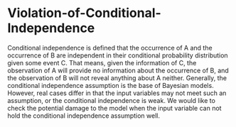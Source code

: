 # Violation-of-Conditional-Independence

Conditional independence is defined that the occurrence of A and the occurrence of B are independent in their conditional probability distribution given some event C. That means, given the information of C, the observation of A will provide no information about the occurrence of B, and the observation of B will not reveal anything about A neither.
Generally, the conditional independence assumption is the base of Bayesian models. However, real cases differ in that the input variables may not meet such an assumption, or the conditional independence is weak. We would like to check the potential damage to the model when the input variable can not hold the conditional independence assumption well. 
